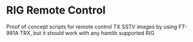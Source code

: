 # RIG Remote Control

Proof of concept scripts for remote control TX SSTV images by using FT-991A TRX, but it should work with any hamlib supported RIG
